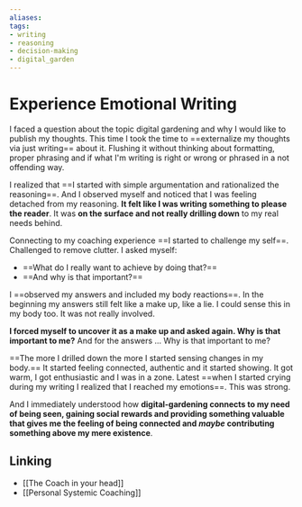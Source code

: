```yaml
---
aliases: 
tags: 
- writing
- reasoning
- decision-making
- digital_garden
---
```

# Experience Emotional Writing
I faced a question about the topic digital gardening and why I would like to publish my thoughts. This time I took the time to ==externalize my thoughts via just writing== about it. Flushing it without thinking about formatting, proper phrasing and if what I'm writing is right or wrong or phrased in a not offending way.

I realized that ==I started with simple argumentation and rationalized the reasoning==. And I observed myself and noticed that I was feeling detached from my reasoning. **It felt like I was writing something to please the reader**. It was **on the surface and not really drilling down** to my real needs behind.

Connecting to my coaching experience ==I started to challenge my self==. Challenged to remove clutter. I asked myself: 
+ ==What do I really want to achieve by doing that?== 
+ ==And why is that important?== 

I ==observed my answers and included my body reactions==. In the beginning my answers still felt like a make up, like a lie. I could sense this in my body too. It was not really involved.  

**I forced myself to uncover it as a make up and asked again. Why is that important to me?** And for the answers ... Why is that important to me? 

==The more I drilled down the more I started sensing changes in my body.== It started feeling connected, authentic and it started showing. It got warm, I got enthusiastic and I was in a zone. Latest ==when I started crying during my writing I realized that I reached my emotions==. This was strong. 

And I immediately understood how **digital-gardening connects to my need of being seen, gaining social rewards and providing something valuable that gives me the feeling of being connected and *maybe* contributing something above my mere existence**.


## Linking
+ [[The Coach in your head]]
+ [[Personal Systemic Coaching]]